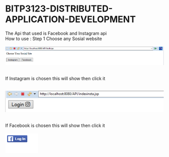 # BITP3123-DISTRIBUTED-APPLICATION-DEVELOPMENT


The Api that used is Facebook and Instagram api<br>
How to use :
Step 1 Choose any Sosial website <br><br>
![alt text](https://github.com/Raymond106/BITP3123-DISTRIBUTED-APPLICATION-DEVELOPMENT/blob/master/1.PNG)<br><br>

If Instagram is chosen this will show then click it<br><br>

![alt text](https://github.com/Raymond106/BITP3123-DISTRIBUTED-APPLICATION-DEVELOPMENT/blob/master/2.PNG)<br><br>

If Facebook is chosen this will show then click it <br><br>
![alt text](https://github.com/Raymond106/BITP3123-DISTRIBUTED-APPLICATION-DEVELOPMENT/blob/master/4.PNG)<br><br>



